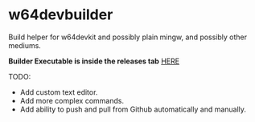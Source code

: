 # w64devbuilder
Build helper for w64devkit and possibly plain mingw, and possibly other mediums.

**Builder Executable is inside the releases tab** [HERE](https://github.com/Crafter-san/w64devbuilder/releases/tag/v2.0)


TODO:

* Add custom text editor.
* Add more complex commands.
* Add ability to push and pull from Github automatically and manually.
